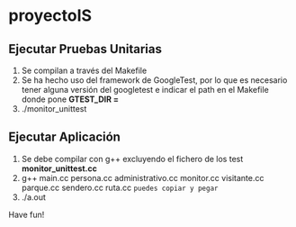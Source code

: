 # proyectoIS
## Ejecutar Pruebas Unitarias
1. Se compilan a través del Makefile
2. Se ha hecho uso del framework de GoogleTest, por lo que es necesario tener alguna versión del googletest e indicar el path en el Makefile donde pone **GTEST_DIR =**
3. ./monitor_unittest

## Ejecutar Aplicación
1. Se debe compilar con g++ excluyendo el fichero de los test **monitor_unittest.cc**
2. g++ main.cc persona.cc administrativo.cc monitor.cc visitante.cc parque.cc sendero.cc ruta.cc `puedes copiar y pegar`
3. ./a.out

Have fun!
